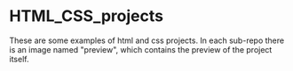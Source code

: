 # HTML_CSS_projects
These are some examples of html and css projects. In each sub-repo there is an image named "preview", which contains the preview of the project itself.
